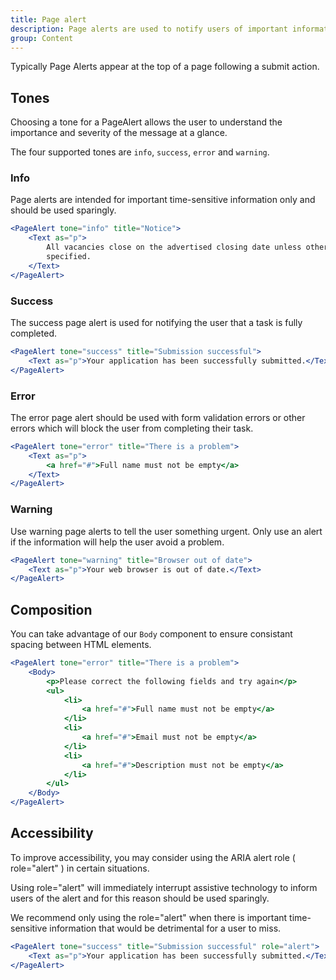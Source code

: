 ```yaml
---
title: Page alert
description: Page alerts are used to notify users of important information or changes on a page, in a way that attracts the user's attention without interrupting the current task.
group: Content
---
```


Typically Page Alerts appear at the top of a page following a submit action.

## Tones

Choosing a tone for a PageAlert allows the user to understand the importance and severity of the message at a glance.

The four supported tones are `info`, `success`, `error` and `warning`.

### Info

Page alerts are intended for important time-sensitive information only and should be used sparingly.

```jsx live
<PageAlert tone="info" title="Notice">
	<Text as="p">
		All vacancies close on the advertised closing date unless otherwise
		specified.
	</Text>
</PageAlert>
```

### Success

The success page alert is used for notifying the user that a task is fully completed.

```jsx live
<PageAlert tone="success" title="Submission successful">
	<Text as="p">Your application has been successfully submitted.</Text>
</PageAlert>
```

### Error

The error page alert should be used with form validation errors or other errors which will block the user from completing their task.

```jsx live
<PageAlert tone="error" title="There is a problem">
	<Text as="p">
		<a href="#">Full name must not be empty</a>
	</Text>
</PageAlert>
```

### Warning

Use warning page alerts to tell the user something urgent. Only use an alert if the information will help the user avoid a problem.

```jsx live
<PageAlert tone="warning" title="Browser out of date">
	<Text as="p">Your web browser is out of date.</Text>
</PageAlert>
```

## Composition

You can take advantage of our `Body` component to ensure consistant spacing between HTML elements.

```jsx live
<PageAlert tone="error" title="There is a problem">
	<Body>
		<p>Please correct the following fields and try again</p>
		<ul>
			<li>
				<a href="#">Full name must not be empty</a>
			</li>
			<li>
				<a href="#">Email must not be empty</a>
			</li>
			<li>
				<a href="#">Description must not be empty</a>
			</li>
		</ul>
	</Body>
</PageAlert>
```

## Accessibility

To improve accessibility, you may consider using the ARIA alert role ( role="alert" ) in certain situations.

Using role="alert" will immediately interrupt assistive technology to inform users of the alert and for this reason should be used sparingly.

We recommend only using the role="alert" when there is important time-sensitive information that would be detrimental for a user to miss.

```jsx live
<PageAlert tone="success" title="Submission successful" role="alert">
	<Text as="p">Your application has been successfully submitted.</Text>
</PageAlert>
```
